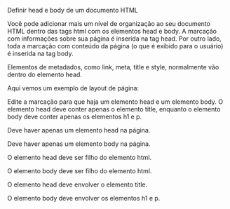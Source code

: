 Definir head e body de um documento HTML

Você pode adicionar mais um nível de organização ao seu documento HTML dentro das tags html com os elementos head e body. A marcação com informações sobre sua página é inserida na tag head. Por outro lado, toda a marcação com conteúdo da página (o que é exibido para o usuário) é inserida na tag body.

Elementos de metadados, como link, meta, title e style, normalmente vão dentro do elemento head.

Aqui vemos um exemplo de layout de página:

<!DOCTYPE html>
<html>
  <head>
    <meta />
  </head>
  <body>
    <div>
    </div>
  </body>
</html>
Edite a marcação para que haja um elemento head e um elemento body. O elemento head deve conter apenas o elemento title, enquanto o elemento body deve conter apenas os elementos h1 e p.

Deve haver apenas um elemento head na página.

Deve haver apenas um elemento body na página.

O elemento head deve ser filho do elemento html.

O elemento body deve ser filho do elemento html.

O elemento head deve envolver o elemento title.

O elemento body deve envolver os elementos h1 e p.